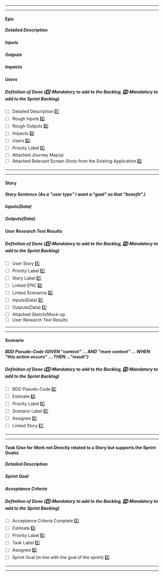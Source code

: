 ----
----
#### **Epic**
##### _**Detailed Description**_

##### _**Inputs**_

##### _**Outputs**_

##### _**Impacts**_

##### _**Users**_

#####  _**Definition of Done**_ (:one:-Mandatory to add to the Backlog, :two:-Mandatory to add to the Sprint Backlog)
- [ ] Detailed Description :one:
- [ ] Rough Inputs :two:
- [ ] Rough Outputs :two:
- [ ] Impacts :two:
- [ ] Users :two::
- [ ] Priority Label :one:
- [ ] Attached Journey Map(s)
- [ ] Attached Relevant Screen Shots from the Existing Application :two:
----
----
#### **Story**
##### _**Story Sentence**_ (As a "user type" I want a "goal" so that "benefit".)

##### _**Inputs(Data)**_

##### _**Outputs(Data)**_

##### _**User Research Test Results**_

##### _**Definition of Done**_ (:one:-Mandatory to add to the Backlog, :two:-Mandatory to add to the Sprint Backlog)
- [ ] User Story :one:
- [ ] Priority Label :one:
- [ ] Story Label :one:
- [ ] Linked EPIC :two:
- [ ] Linked Scenarios :two:
- [ ] Inputs(Data) :one:
- [ ] Outputs(Data) :one:
- [ ] Attached Sketch/Mock-up
- [ ] User Research Test Results
----
----
#### **Scenario**
##### BDD Pseudo-Code (GIVEN "context" ... AND "more context" ... WHEN "this action occurs" ... THEN ..."result")

##### _**Definition of Done**_ (:one:-Mandatory to add to the Backlog, :two:-Mandatory to add to the Sprint Backlog)
- [ ] BDD Pseudo-Code :two:
- [ ] Estimate :two:
- [ ] Priority Label :one:
- [ ] Scenario Label :one:
- [ ] Assignee :one:
- [ ] Linked Story :one:
----
----
#### **Task** (Use for Work not Directly related to a Story but supports the Sprint Goals)
##### _**Detailed Description**_

##### _**Sprint Goal**_

##### _**Acceptance Criteria**_

##### _**Definition of Done**_ (:one:-Mandatory to add to the Backlog, :two:-Mandatory to add to the Sprint Backlog)
- [ ] Acceptance Criteria Complete :one:
- [ ] Estimate :two:
- [ ] Priority Label :one:
- [ ] Task Label :one:
- [ ] Assignee :two:
- [ ] Sprint Goal (in line with the goal of the sprint) :two:
----
----
